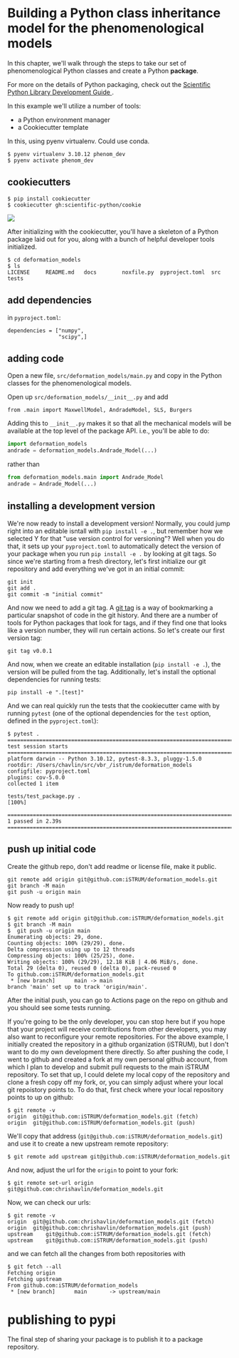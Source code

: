 # Building a Python class inheritance model for the phenomenological models

In this chapter, we'll walk through the steps to take our set of phenomenological Python classes and create a Python **package**. 

For more on the details of Python packaging, check out the [Scientific Python Library Development Guide ](https://learn.scientific-python.org/development/).

In this example we'll utilize a number of tools:

* a Python environment manager 
* a Cookiecutter template


In this, using pyenv virtualenv. Could use conda. 

``` 
$ pyenv virtualenv 3.10.12 phenom_dev
$ pyenv activate phenom_dev
```

## cookiecutters

```commandline
$ pip install cookiecutter
$ cookiecutter gh:scientific-python/cookie
```

![](assets/chapter_01/packaging-01-cookies.png)


After initializing with the cookiecutter, you'll have a skeleton of a Python package 
laid out for you, along with a bunch of helpful developer tools initialized.

```commandline
$ cd deformation_models
$ ls 
LICENSE		README.md	docs		noxfile.py	pyproject.toml	src		tests
```

## add dependencies 

in `pyproject.toml`:

``` 
dependencies = ["numpy",
                "scipy",]
```

## adding code 

Open a new file, `src/deformation_models/main.py` and copy in the Python classes for the 
phenomenological models. 

Open up `src/deformation_models/__init__.py` and add 

``` 
from .main import MaxwellModel, AndradeModel, SLS, Burgers
```

Adding this to `__init__.py` makes it so that all the mechanical models will be 
available at the top level of the package API. i.e., you'll be able to do:

```python
import deformation_models 
andrade = deformation_models.Andrade_Model(...) 
```

rather than 

```python
from deformation_models.main import Andrade_Model 
andrade = Andrade_Model(...)  
```

## installing a development version

We're now ready to install a development version! Normally, you could jump right into 
an editable isntall with `pip install -e .`, but remember how we selected Y for that 
"use version control for versioning"? Well when you 
do that, it sets up your `pyproject.toml` to automatically detect the version of your 
package when you run `pip install -e .` by looking at git tags. So since we're 
starting from a fresh directory, let's first initialize our git repository and add 
everything we've got in an initial commit:

```
git init 
git add . 
git commit -m "initial commit" 
```

And now we need to add a git tag. A [git tag](https://git-scm.com/book/en/v2/Git-Basics-Tagging) is 
a way of bookmarking a particular snapshot of code in the git history. And there are a number of tools 
for Python packages that look for tags, and if they find one that looks like a version number, they will 
run certain actions. So let's create our first version tag:

``` 
git tag v0.0.1
```

And now, when we create an editable installation (`pip install -e .`), the version 
will be pulled from the tag. Additionally, let's install the optional dependencies for
running tests:

``` 
pip install -e ".[test]"
```

And we can real quickly run the tests that the cookiecutter came with by running `pytest` (one of the 
optional dependencies for the `test` option, defined in the `pyproject.toml`): 

```commandline 
$ pytest .
============================================================================= test session starts =============================================================================
platform darwin -- Python 3.10.12, pytest-8.3.3, pluggy-1.5.0
rootdir: /Users/chavlin/src/vbr_/istrum/deformation_models
configfile: pyproject.toml
plugins: cov-5.0.0
collected 1 item                                                                                                                                                              

tests/test_package.py .                                                                                                                                                 [100%]

============================================================================== 1 passed in 2.39s ==============================================================================
```

## push up initial code 

Create the github repo, don't add readme or license file, make it public. 

``` 
git remote add origin git@github.com:iSTRUM/deformation_models.git
git branch -M main
git push -u origin main
```

Now ready to push up!

``` 
$ git remote add origin git@github.com:iSTRUM/deformation_models.git
$ git branch -M main
$  git push -u origin main
Enumerating objects: 29, done.
Counting objects: 100% (29/29), done.
Delta compression using up to 12 threads
Compressing objects: 100% (25/25), done.
Writing objects: 100% (29/29), 12.18 KiB | 4.06 MiB/s, done.
Total 29 (delta 0), reused 0 (delta 0), pack-reused 0
To github.com:iSTRUM/deformation_models.git
 * [new branch]      main -> main
branch 'main' set up to track 'origin/main'.
```

After the initial push, you can go to Actions page on the repo on github and you should see 
some tests running.

If you're going to be the only developer, you can stop here but if you hope that your 
project will receive contributions from other developers, you may also want to reconfigure 
your remote repositories. For the above example, I initially created the repository in a github 
organization (iSTRUM), but I don't want to do my own development there directly. So after
pushing the code, I went to github and created a fork at my own personal github account, from which 
I plan to develop and submit pull requests to the main iSTRUM repository. To set that up, 
I could delete my local copy of the repository and clone a fresh copy off my fork, or, you can 
simply adjust where your local git repoistory points to. To do that, first check where 
your local repository points to up on github:

```
$ git remote -v
origin	git@github.com:iSTRUM/deformation_models.git (fetch)
origin	git@github.com:iSTRUM/deformation_models.git (push)
```  

We'll copy that address (`git@github.com:iSTRUM/deformation_models.git`) and use it to 
create a new upstream remote repository:

```
$ git remote add upstream git@github.com:iSTRUM/deformation_models.git 
```

And now, adjust the url for the `origin` to point to your fork:
```
$ git remote set-url origin git@github.com:chrishavlin/deformation_models.git
``` 

Now, we can check our urls: 

``` 
$ git remote -v
origin	git@github.com:chrishavlin/deformation_models.git (fetch)
origin	git@github.com:chrishavlin/deformation_models.git (push)
upstream	git@github.com:iSTRUM/deformation_models.git (fetch)
upstream	git@github.com:iSTRUM/deformation_models.git (push)
```

and we can fetch all the changes from both repositories with 

```
$ git fetch --all
Fetching origin
Fetching upstream
From github.com:iSTRUM/deformation_models
 * [new branch]      main       -> upstream/main
 ```

# publishing to pypi 

The final step of sharing your package is to publish it to a package repository.  
